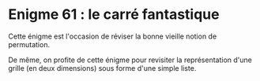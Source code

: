 # Enigme 61 : le carré fantastique

Cette énigme est l'occasion de réviser la bonne vieille notion de permutation.

De même, on profite de cette énigme pour revisiter la représentation d'une grille (en deux dimensions) sous forme d'une simple liste.
